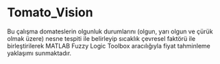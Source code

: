 # Tomato_Vision

Bu çalışma domateslerin olgunluk durumlarını (olgun, yarı olgun ve çürük olmak üzere) nesne tespiti ile belirleyip sıcaklık çevresel faktörü ile birleştirilerek MATLAB Fuzzy Logic Toolbox aracılığıyla fiyat tahminleme yaklaşımı sunmaktadır.

